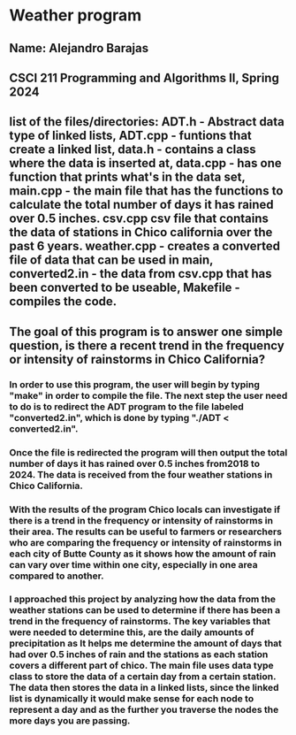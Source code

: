 # Weather program
## Name: Alejandro Barajas
## CSCI 211 Programming and Algorithms II, Spring 2024
## list of the files/directories: ADT.h - Abstract data type of linked lists, ADT.cpp - funtions that create a linked list, data.h - contains a class where the data is inserted at, data.cpp - has one function that prints what's in the data set, main.cpp - the main file that has the functions to calculate the total number of days it has rained over 0.5 inches. csv.cpp csv file that contains the data of stations in Chico california over the past 6 years. weather.cpp - creates a converted file of data that can be used in main, converted2.in - the data from csv.cpp that has been converted to be useable, Makefile - compiles the code.
## The goal of this program is to answer one simple question, is there a recent trend in the frequency or intensity of rainstorms in Chico California?
### In order to use this program, the user will begin by typing "make" in order to compile the file. The next step the user need to do is to redirect the ADT program to the file labeled "converted2.in", which is done by typing "./ADT < converted2.in".
### Once the file is redirected the program will then output the total number of days it has rained over 0.5 inches from2018 to 2024. The data is received from the four weather stations in Chico California.
### With the results of the program Chico locals can investigate if there is a trend in the frequency or intensity of rainstorms in their area. The results can be useful to farmers or researchers who are comparing the frequency or intensity of rainstorms in each city of Butte County as it shows how the amount of rain can vary over time within one city, especially in one area compared to another.
### I approached this project by analyzing how the data from the weather stations can be used to determine if there has been a trend in the frequency of rainstorms. The key variables that were needed to determine this, are the daily amounts of precipitation as It helps me determine the amount of days that had over 0.5 inches of rain and the stations as each station covers a different part of chico. The main file uses data type class to store the data of a certain day from a certain station. The data then stores the data in a linked lists, since the linked list is dynamically it would make sense for each node to represent a day and as the further you traverse the nodes the more days you are passing.
